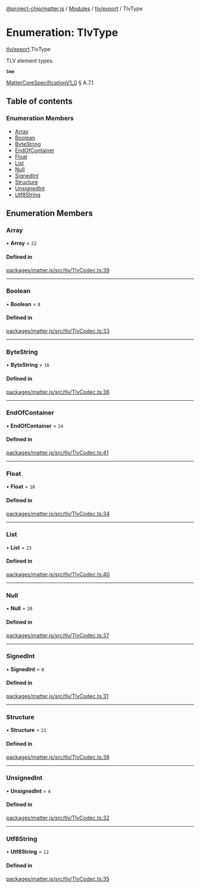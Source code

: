 [@project-chip/matter.js](../README.md) / [Modules](../modules.md) / [tlv/export](../modules/tlv_export.md) / TlvType

# Enumeration: TlvType

[tlv/export](../modules/tlv_export.md).TlvType

TLV element types.

**`See`**

[MatterCoreSpecificationV1_0](../interfaces/spec_export.MatterCoreSpecificationV1_0.md) § A.7.1

## Table of contents

### Enumeration Members

- [Array](tlv_export.TlvType.md#array)
- [Boolean](tlv_export.TlvType.md#boolean)
- [ByteString](tlv_export.TlvType.md#bytestring)
- [EndOfContainer](tlv_export.TlvType.md#endofcontainer)
- [Float](tlv_export.TlvType.md#float)
- [List](tlv_export.TlvType.md#list)
- [Null](tlv_export.TlvType.md#null)
- [SignedInt](tlv_export.TlvType.md#signedint)
- [Structure](tlv_export.TlvType.md#structure)
- [UnsignedInt](tlv_export.TlvType.md#unsignedint)
- [Utf8String](tlv_export.TlvType.md#utf8string)

## Enumeration Members

### Array

• **Array** = ``22``

#### Defined in

[packages/matter.js/src/tlv/TlvCodec.ts:39](https://github.com/project-chip/matter.js/blob/b7330d72/packages/matter.js/src/tlv/TlvCodec.ts#L39)

___

### Boolean

• **Boolean** = ``8``

#### Defined in

[packages/matter.js/src/tlv/TlvCodec.ts:33](https://github.com/project-chip/matter.js/blob/b7330d72/packages/matter.js/src/tlv/TlvCodec.ts#L33)

___

### ByteString

• **ByteString** = ``16``

#### Defined in

[packages/matter.js/src/tlv/TlvCodec.ts:36](https://github.com/project-chip/matter.js/blob/b7330d72/packages/matter.js/src/tlv/TlvCodec.ts#L36)

___

### EndOfContainer

• **EndOfContainer** = ``24``

#### Defined in

[packages/matter.js/src/tlv/TlvCodec.ts:41](https://github.com/project-chip/matter.js/blob/b7330d72/packages/matter.js/src/tlv/TlvCodec.ts#L41)

___

### Float

• **Float** = ``10``

#### Defined in

[packages/matter.js/src/tlv/TlvCodec.ts:34](https://github.com/project-chip/matter.js/blob/b7330d72/packages/matter.js/src/tlv/TlvCodec.ts#L34)

___

### List

• **List** = ``23``

#### Defined in

[packages/matter.js/src/tlv/TlvCodec.ts:40](https://github.com/project-chip/matter.js/blob/b7330d72/packages/matter.js/src/tlv/TlvCodec.ts#L40)

___

### Null

• **Null** = ``20``

#### Defined in

[packages/matter.js/src/tlv/TlvCodec.ts:37](https://github.com/project-chip/matter.js/blob/b7330d72/packages/matter.js/src/tlv/TlvCodec.ts#L37)

___

### SignedInt

• **SignedInt** = ``0``

#### Defined in

[packages/matter.js/src/tlv/TlvCodec.ts:31](https://github.com/project-chip/matter.js/blob/b7330d72/packages/matter.js/src/tlv/TlvCodec.ts#L31)

___

### Structure

• **Structure** = ``21``

#### Defined in

[packages/matter.js/src/tlv/TlvCodec.ts:38](https://github.com/project-chip/matter.js/blob/b7330d72/packages/matter.js/src/tlv/TlvCodec.ts#L38)

___

### UnsignedInt

• **UnsignedInt** = ``4``

#### Defined in

[packages/matter.js/src/tlv/TlvCodec.ts:32](https://github.com/project-chip/matter.js/blob/b7330d72/packages/matter.js/src/tlv/TlvCodec.ts#L32)

___

### Utf8String

• **Utf8String** = ``12``

#### Defined in

[packages/matter.js/src/tlv/TlvCodec.ts:35](https://github.com/project-chip/matter.js/blob/b7330d72/packages/matter.js/src/tlv/TlvCodec.ts#L35)

